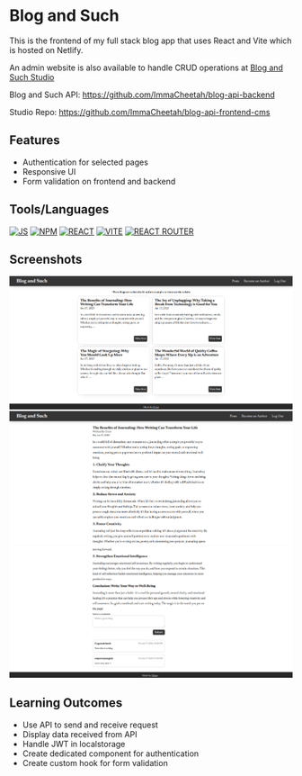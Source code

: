 # Blog and Such 

This is the frontend of my full stack blog app that uses React and Vite which is hosted on Netlify.

An admin website is also available to handle CRUD operations at [Blog and Such Studio](https://blogandsuchstudio.netlify.app/)

Blog and Such API: https://github.com/ImmaCheetah/blog-api-backend

Studio Repo: https://github.com/ImmaCheetah/blog-api-frontend-cms

## Features
- Authentication for selected pages
- Responsive UI
- Form validation on frontend and backend

## Tools/Languages
[![JS](https://img.shields.io/badge/-JAVASCRIPT-000?style=for-the-badge&logo=javascript&logoColor=F0DB4F)](#)  [![NPM](https://img.shields.io/badge/-npm-000?style=for-the-badge&logo=npm)](#)  [![REACT](https://img.shields.io/badge/-react-000?style=for-the-badge&logo=react)](#) 
[![VITE](https://img.shields.io/badge/-vite-000?style=for-the-badge&logo=vite)](#) 
[![REACT ROUTER](https://img.shields.io/badge/-reactrouter-000?style=for-the-badge&logo=reactrouter)](#)

## Screenshots
![alt text](image.png)
![alt text](image-1.png)
![alt text](image-2.png)

## Learning Outcomes

- Use API to send and receive request
- Display data received from API
- Handle JWT in localstorage
- Create dedicated component for authentication
- Create custom hook for form validation
